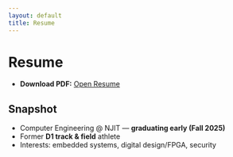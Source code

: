 ```yaml
---
layout: default
title: Resume
---
```


# Resume

- **Download PDF:** <a class="btn btn-primary" href="/assets/resume.pdf">Open Resume</a>

## Snapshot
- Computer Engineering @ NJIT — **graduating early (Fall 2025)**
- Former **D1 track & field** athlete
- Interests: embedded systems, digital design/FPGA, security
